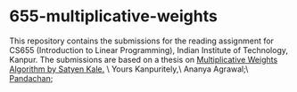 # 655-multiplicative-weights
This repository contains the submissions for the reading assignment for CS655 (Introduction to Linear Programming), Indian Institute of Technology, Kanpur. The submissions are based on a thesis on [Multiplicative Weights Algorithm by Satyen Kale.](https://www.satyenkale.com/papers/thesis.pdf)
\\
Yours Kanpuritely,\\
Ananya Agrawal;\\
[Pandachan](mailto:anushka.panda2001@gmail.com);

